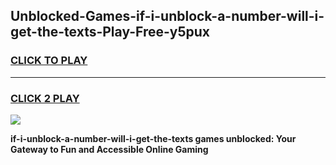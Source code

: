 
## Unblocked-Games-if-i-unblock-a-number-will-i-get-the-texts-Play-Free-y5pux
<h3>
<a href="https://premium76.site?title=if-i-unblock-a-number-will-i-get-the-texts&ref=23A">CLICK TO PLAY</a></h3>
<hr>

<h3>
<a href="https://premium76.site?title=if-i-unblock-a-number-will-i-get-the-texts&ref=23A">CLICK 2 PLAY</a>
  
</h3>

<a href="https://premium76.site?title=if-i-unblock-a-number-will-i-get-the-texts&ref=23A"><img src="https://clearcache.store/games.png"></a>


**if-i-unblock-a-number-will-i-get-the-texts games unblocked: Your Gateway to Fun and Accessible Online Gaming**
